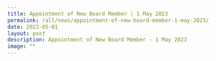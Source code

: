 ```yaml
---
title: Appointment of New Board Member | 1 May 2023
permalink: /all/news/appointment-of-new-board-member-1-may-2023/
date: 2023-05-01
layout: post
description: Appointment of New Board Member - 1 May 2023
image: ""
---
```

